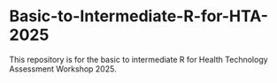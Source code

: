 # Basic-to-Intermediate-R-for-HTA-2025
This repository is for the basic to intermediate R for Health Technology Assessment Workshop 2025.
